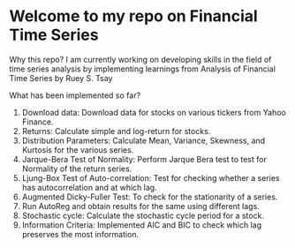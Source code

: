 # Welcome to my repo on Financial Time Series
Why this repo? 
I am currently working on developing skills in the field of time series analysis by implementing learnings from Analysis of Financial Time Series by Ruey S. Tsay

What has been implemented so far?

1. Download data: Download data for stocks on various tickers from Yahoo Finance.
2. Returns: Calculate simple and log-return for stocks.
3. Distribution Parameters: Calculate Mean, Variance, Skewness, and Kurtosis for the various series.
4. Jarque-Bera Test of Normality: Perform Jarque Bera test to test for Normality of the return series.
5. Ljung-Box Test of Auto-correlation: Test for checking whether a series has autocorrelation and at which lag.
6. Augmented Dicky-Fuller Test: To check for the stationarity of a series.
7. Run AutoReg and obtain results for the same using different lags.
8. Stochastic cycle: Calculate the stochastic cycle period for a stock.
9. Information Criteria: Implemented AIC and BIC to check which lag preserves the most information.
